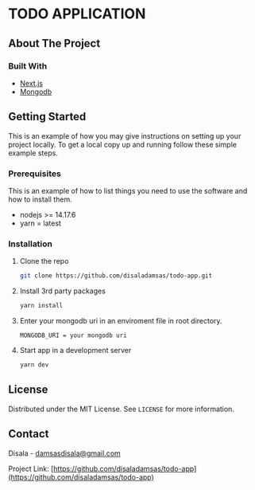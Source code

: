 # TODO APPLICATION

<!-- ABOUT THE PROJECT -->
## About The Project

### Built With

* [Next.js](https://nextjs.org/)
* [Mongodb](https://mongodb.com/)

<!-- GETTING STARTED -->
## Getting Started

This is an example of how you may give instructions on setting up your project locally.
To get a local copy up and running follow these simple example steps.

### Prerequisites

This is an example of how to list things you need to use the software and how to install them.

* nodejs >= 14.17.6
* yarn = latest

### Installation

1. Clone the repo
   ```sh
   git clone https://github.com/disaladamsas/todo-app.git
   ```
2. Install 3rd party packages
   ```sh
   yarn install
   ```

3. Enter your mongodb uri in an enviroment file in root directory.
   ```env
   MONGODB_URI = your mongodb uri
   ```
   
4. Start app in a development server 
   ```sh
   yarn dev
   ```

<!-- LICENSE -->
## License

Distributed under the MIT License. See `LICENSE` for more information.

<!-- CONTACT -->
## Contact

Disala - damsasdisala@gmail.com

Project Link: [https://github.com/disaladamsas/todo-app](https://github.com/disaladamsas/todo-app)
